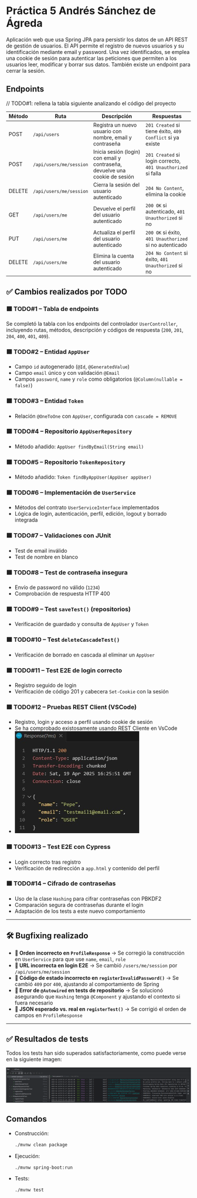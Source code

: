 # Práctica 5 Andrés Sánchez de Ágreda
Aplicación web que usa Spring JPA para persistir los datos de un API REST de gestión de usuarios.
El API permite el registro de nuevos usuarios y su identificación mediante email y password.
Una vez identificados, se emplea una cookie de sesión para autenticar las peticiones que permiten 
a los usuarios leer, modificar y borrar sus datos. También existe un endpoint para cerrar la sesión.  

## Endpoints

// TODO#1: rellena la tabla siguiente analizando el código del proyecto


| Método | Ruta                   | Descripción                                                      | Respuestas                                                   |
|--------|------------------------|------------------------------------------------------------------|--------------------------------------------------------------|
| POST   | `/api/users`           | Registra un nuevo usuario con nombre, email y contraseña        | `201 Created` si tiene éxito, `409 Conflict` si ya existe    |
| POST   | `/api/users/me/session`| Inicia sesión (login) con email y contraseña, devuelve una cookie de sesión | `201 Created` si login correcto, `401 Unauthorized` si falla |
| DELETE | `/api/users/me/session`| Cierra la sesión del usuario autenticado                        | `204 No Content`, elimina la cookie                          |
| GET    | `/api/users/me`        | Devuelve el perfil del usuario autenticado                      | `200 OK` si autenticado, `401 Unauthorized` si no            |
| PUT    | `/api/users/me`        | Actualiza el perfil del usuario autenticado                     | `200 OK` si éxito, `401 Unauthorized` si no autenticado      |
| DELETE | `/api/users/me`        | Elimina la cuenta del usuario autenticado                       | `204 No Content` si éxito, `401 Unauthorized` si no          |


## ✅ Cambios realizados por TODO

### 🟩 TODO#1 – Tabla de endpoints
Se completó la tabla con los endpoints del controlador `UserController`, incluyendo rutas, métodos, descripción y códigos de respuesta (`200`, `201`, `204`, `400`, `401`, `409`).

### 🟩 TODO#2 – Entidad `AppUser`
- Campo `id` autogenerado (`@Id`, `@GeneratedValue`)
- Campo `email` único y con validación `@Email`
- Campos `password`, `name` y `role` como obligatorios (`@Column(nullable = false)`)

### 🟩 TODO#3 – Entidad `Token`
- Relación `@OneToOne` con `AppUser`, configurada con `cascade = REMOVE`

### 🟩 TODO#4 – Repositorio `AppUserRepository`
- Método añadido: `AppUser findByEmail(String email)`

### 🟩 TODO#5 – Repositorio `TokenRepository`
- Método añadido: `Token findByAppUser(AppUser appUser)`

### 🟩 TODO#6 – Implementación de `UserService`
- Métodos del contrato `UserServiceInterface` implementados
- Lógica de login, autenticación, perfil, edición, logout y borrado integrada

### 🟩 TODO#7 – Validaciones con JUnit
- Test de email inválido
- Test de nombre en blanco

### 🟩 TODO#8 – Test de contraseña insegura
- Envío de password no válido (`1234`)
- Comprobación de respuesta HTTP 400

### 🟩 TODO#9 – Test `saveTest()` (repositorios)
- Verificación de guardado y consulta de `AppUser` y `Token`

### 🟩 TODO#10 – Test `deleteCascadeTest()`
- Verificación de borrado en cascada al eliminar un `AppUser`

### 🟩 TODO#11 – Test E2E de login correcto
- Registro seguido de login
- Verificación de código 201 y cabecera `Set-Cookie` con la sesión

### 🟩 TODO#12 – Pruebas REST Client (VSCode)
- Registro, login y acceso a perfil usando cookie de sesión
- Se ha comprobado existosamente usando REST Cliente en VsCode
- ![REST Client aprobados](imagesReadme/tokensesion.jpg)

### 🟩 TODO#13 – Test E2E con Cypress
- Login correcto tras registro
- Verificación de redirección a `app.html` y contenido del perfil

### 🟩 TODO#14 – Cifrado de contraseñas
- Uso de la clase `Hashing` para cifrar contraseñas con PBKDF2
- Comparación segura de contraseñas durante el login
- Adaptación de los tests a este nuevo comportamiento

---

## 🛠️ Bugfixing realizado

- **🧩 Orden incorrecto en `ProfileResponse`** → Se corregió la construcción en `UserService` para que use `name`, `email`, `role`
- **🧩 URL incorrecta en login E2E** → Se cambió `/users/me/session` por `/api/users/me/session`
- **🧩 Código de estado incorrecto en `registerInvalidPassword()`** → Se cambió `409` por `400`, ajustando al comportamiento de Spring
- **🧩 Error de `@Autowired` en tests de repositorio** → Se solucionó asegurando que `Hashing` tenga `@Component` y ajustando el contexto si fuera necesario
- **🧩 JSON esperado vs. real en `registerTest()`** → Se corrigió el orden de campos en `ProfileResponse`

---

## ✅ Resultados de tests

Todos los tests han sido superados satisfactoriamente, como puede verse en la siguiente imagen:

![Tests aprobados](imagesReadme/tests.png)



## Comandos 

- Construcción: 
  ```sh
  ./mvnw clean package
  ```

- Ejecución: 
  ```sh
  ./mvnw spring-boot:run
  ```

- Tests:
  ```sh
  ./mvnw test
  ```
